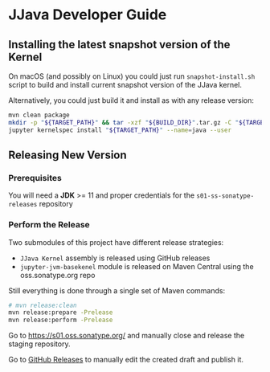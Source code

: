 # JJava Developer Guide

## Installing the latest snapshot version of the Kernel

On macOS (and possibly on Linux) you could just run `snapshot-install.sh` script 
to build and install current snapshot version of the JJava kernel.

Alternatively, you could just build it and install as with any release version:

```bash
mvn clean package
mkdir -p "${TARGET_PATH}" && tar -xzf "${BUILD_DIR}".tar.gz -C "${TARGET_PATH}"
jupyter kernelspec install "${TARGET_PATH}" --name=java --user
```

## Releasing New Version

### Prerequisites

You will need a **JDK** >= 11 and proper credentials for the `s01-ss-sonatype-releases` repository

### Perform the Release

Two submodules of this project have different release strategies:

- `JJava Kernel` assembly is released using GitHub releases
- `jupyter-jvm-basekenel` module is released on Maven Central using the oss.sonatype.org repo

Still everything is done through a single set of Maven commands:

```bash
# mvn release:clean
mvn release:prepare -Prelease
mvn release:perform -Prelease
```
Go to https://s01.oss.sonatype.org/ and manually close and release the staging repository.

Go to [GitHub Releases](https://github.com/dflib/jjava/releases) to manually edit the created draft and publish it.
